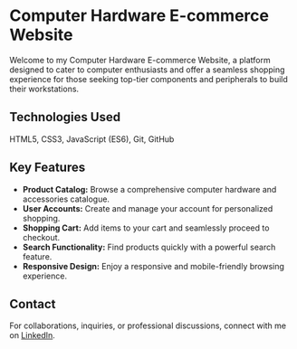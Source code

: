 # Computer Hardware E-commerce Website

Welcome to my Computer Hardware E-commerce Website, a platform designed to cater to computer enthusiasts and offer a seamless shopping experience for those seeking top-tier components and peripherals to build their workstations.

## Technologies Used
HTML5, CSS3, JavaScript (ES6), Git, GitHub

## Key Features
- **Product Catalog:** Browse a comprehensive computer hardware and accessories catalogue.
- **User Accounts:** Create and manage your account for personalized shopping.
- **Shopping Cart:** Add items to your cart and seamlessly proceed to checkout.
- **Search Functionality:** Find products quickly with a powerful search feature.
- **Responsive Design:** Enjoy a responsive and mobile-friendly browsing experience.

## Contact
For collaborations, inquiries, or professional discussions, connect with me on [LinkedIn](https://www.linkedin.com/in/reshawnlofters).